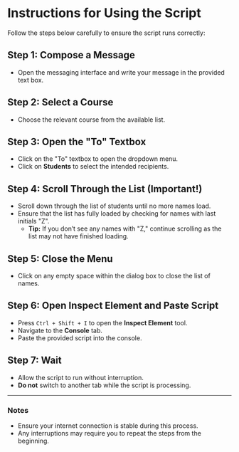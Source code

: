 # Instructions for Using the Script

Follow the steps below carefully to ensure the script runs correctly:

## Step 1: Compose a Message  
- Open the messaging interface and write your message in the provided text box.

## Step 2: Select a Course  
- Choose the relevant course from the available list.

## Step 3: Open the "To" Textbox  
- Click on the "To" textbox to open the dropdown menu.  
- Click on **Students** to select the intended recipients.

## Step 4: Scroll Through the List (Important!)  
- Scroll down through the list of students until no more names load.  
- Ensure that the list has fully loaded by checking for names with last initials "Z".  
  - **Tip:** If you don’t see any names with "Z," continue scrolling as the list may not have finished loading.

## Step 5: Close the Menu  
- Click on any empty space within the dialog box to close the list of names.

## Step 6: Open Inspect Element and Paste Script  
- Press `Ctrl + Shift + I` to open the **Inspect Element** tool.  
- Navigate to the **Console** tab.  
- Paste the provided script into the console.

## Step 7: Wait  
- Allow the script to run without interruption.  
- **Do not** switch to another tab while the script is processing.

---

### Notes  
- Ensure your internet connection is stable during this process.  
- Any interruptions may require you to repeat the steps from the beginning.
